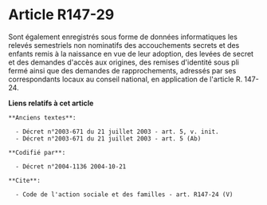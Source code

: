 # Article R147-29

Sont également enregistrés sous forme de données informatiques les relevés semestriels non nominatifs des accouchements
secrets et des enfants remis à la naissance en vue de leur adoption, des levées de secret et des demandes d'accès aux
origines, des remises d'identité sous pli fermé ainsi que des demandes de rapprochements, adressés par ses correspondants
locaux au conseil national, en application de l'article R. 147-24.

**Liens relatifs à cet article**

	**Anciens textes**:

	  - Décret n°2003-671 du 21 juillet 2003 - art. 5, v. init.
	  - Décret n°2003-671 du 21 juillet 2003 - art. 5 (Ab)

	**Codifié par**:

	  - Décret n°2004-1136 2004-10-21

	**Cite**:

	  - Code de l'action sociale et des familles - art. R147-24 (V)
